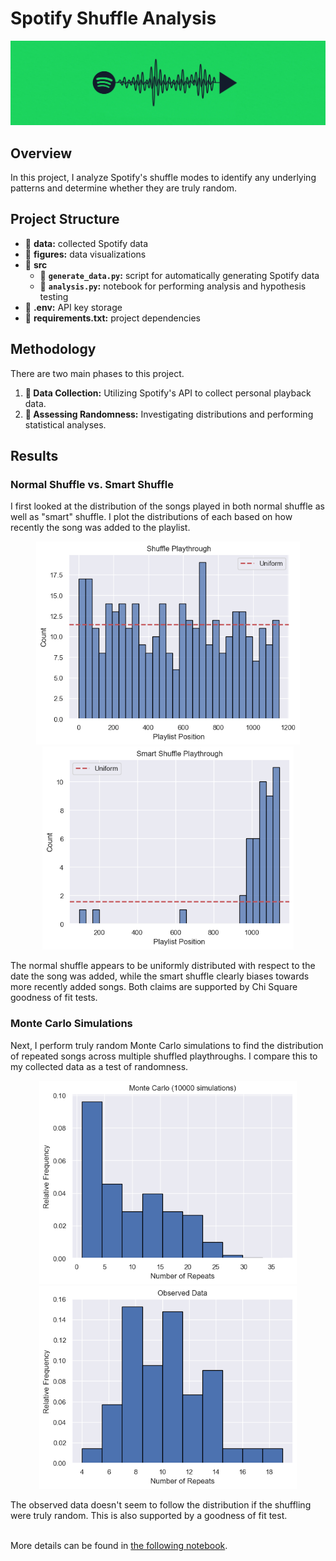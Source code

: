 # Spotify Shuffle Analysis
<img src="./figures/spotify-banner.webp" width="1250" />

## Overview
In this project, I analyze Spotify's shuffle modes to identify any underlying patterns and determine whether they are truly random.

## Project Structure
- 📂 **data:** collected Spotify data
- 📂 **figures:** data visualizations
- 📂 **src**
    - 📄 **`generate_data.py`:** script for automatically generating Spotify data
    - 📄 **`analysis.py`:** notebook for performing analysis and hypothesis testing
- 📄 **.env:** API key storage
- 📄 **requirements.txt:** project dependencies

## Methodology
There are two main phases to this project.
1. **:musical_note: Data Collection:** Utilizing Spotify's API to collect personal playback data.
2. **🎲 Assessing Randomness:** Investigating distributions and performing statistical analyses.

## Results
### Normal Shuffle vs. Smart Shuffle
I first looked at the distribution of the songs played in both normal shuffle as well as "smart" shuffle. I plot the distributions of each based on how recently the song was added to the playlist.
<p align='center'>
  <img src="./figures/default_shuffle_added_dist.png" height="325" />
  <img src="./figures/smart_shuffle_added_dist.png" height="325" />
</p>
The normal shuffle appears to be uniformly distributed with respect to the date the song was added, while the smart shuffle clearly biases towards more recently added songs. Both claims are supported by Chi Square goodness of fit tests.

### Monte Carlo Simulations
Next, I perform truly random Monte Carlo simulations to find the distribution of repeated songs across multiple shuffled playthroughs. I compare this to my collected data as a test of randomness.
<p align='center'>
  <img src="./figures/simulated_repeated_song_dist.png" height="325" />
  <img src="./figures/observed_repeated_song_dist.png" height="325" />
</p>
The observed data doesn't seem to follow the distribution if the shuffling were truly random. This is also supported by a goodness of fit test.<br><br>

More details can be found in [the following notebook](https://github.com/scs5/spotify-shuffle-analysis/blob/main/src/analysis.ipynb).
